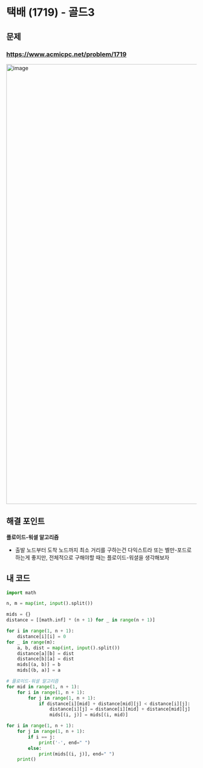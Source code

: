 # 택배 (1719) - 골드3

## 문제 
### https://www.acmicpc.net/problem/1719
<img width="1165" alt="image" src="https://user-images.githubusercontent.com/72330884/191252838-ea9959b8-39fd-4ff9-8065-139480b7fd92.png">

## 해결 포인트
**플로이드-워셜 알고리즘**
- 출발 노드부터 도착 노드까지 최소 거리를 구하는건 다익스트라 또는 벨만-포드로 하는게 좋지만, 전체적으로 구해야할 때는 플로이드-워셜을 생각해보자

## 내 코드
```python
import math

n, m = map(int, input().split())

mids = {}
distance = [[math.inf] * (n + 1) for _ in range(n + 1)]

for i in range(1, n + 1):
    distance[i][i] = 0
for _ in range(m):
    a, b, dist = map(int, input().split())
    distance[a][b] = dist
    distance[b][a] = dist
    mids[(a, b)] = b
    mids[(b, a)] = a

# 플로이드-워셜 알고리즘
for mid in range(1, n + 1):
    for i in range(1, n + 1):
        for j in range(1, n + 1):
            if distance[i][mid] + distance[mid][j] < distance[i][j]:
                distance[i][j] = distance[i][mid] + distance[mid][j]
                mids[(i, j)] = mids[(i, mid)]

for i in range(1, n + 1):
    for j in range(1, n + 1):
        if i == j:
            print('-', end=" ")
        else:
            print(mids[(i, j)], end=" ")
    print()
```
